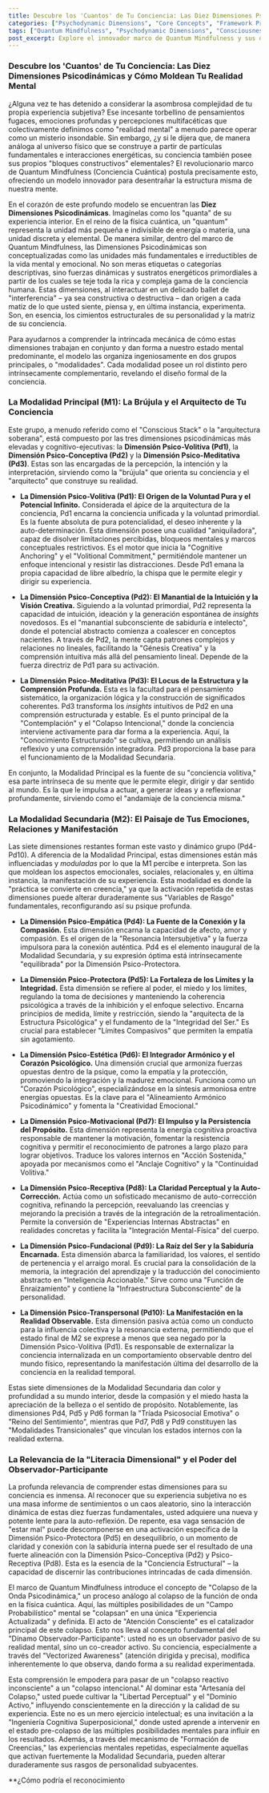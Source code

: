 ```yaml
---
title: Descubre los 'Cuantos' de Tu Conciencia: Las Diez Dimensiones Psicodinámicas y Cómo Moldean Tu Realidad Mental
categories: ["Psychodynamic Dimensions", "Core Concepts", "Framework Principles"]
tags: ["Quantum Mindfulness", "Psychodynamic Dimensions", "Consciousness", "Mental Health", "Self-awareness", "Cognitive Science", "Emotional Intelligence", "Inner Landscape"]
post_excerpt: Explore el innovador marco de Quantum Mindfulness y sus diez Dimensiones Psicodinámicas, las unidades fundamentales que construyen su realidad mental. Descubra cómo estas dimensiones, organizadas en Modalidades Principal y Secundaria, dan forma a sus pensamientos, emociones y percepciones, ofreciendo una nueva lente para la auto-reflexión y la transformación consciente.
---
```


### Descubre los 'Cuantos' de Tu Conciencia: Las Diez Dimensiones Psicodinámicas y Cómo Moldean Tu Realidad Mental

¿Alguna vez te has detenido a considerar la asombrosa complejidad de tu propia experiencia subjetiva? Ese incesante torbellino de pensamientos fugaces, emociones profundas y percepciones multifacéticas que colectivamente definimos como "realidad mental" a menudo parece operar como un misterio insondable. Sin embargo, ¿y si le dijera que, de manera análoga al universo físico que se construye a partir de partículas fundamentales e interacciones energéticas, su conciencia también posee sus propios "bloques constructivos" elementales? El revolucionario marco de Quantum Mindfulness (Conciencia Cuántica) postula precisamente esto, ofreciendo un modelo innovador para desentrañar la estructura misma de nuestra mente.

En el corazón de este profundo modelo se encuentran las **Diez Dimensiones Psicodinámicas**. Imagínelas como los "quanta" de su experiencia interior. En el reino de la física cuántica, un "quantum" representa la unidad más pequeña e indivisible de energía o materia, una unidad discreta y elemental. De manera similar, dentro del marco de Quantum Mindfulness, las Dimensiones Psicodinámicas son conceptualizadas como las unidades más fundamentales e irreductibles de la vida mental y emocional. No son meras etiquetas o categorías descriptivas, sino fuerzas dinámicas y sustratos energéticos primordiales a partir de los cuales se teje toda la rica y compleja gama de la conciencia humana. Estas dimensiones, al interactuar en un delicado ballet de "interferencia" – ya sea constructiva o destructiva – dan origen a cada matiz de lo que usted siente, piensa y, en última instancia, experimenta. Son, en esencia, los cimientos estructurales de su personalidad y la matriz de su conciencia.

Para ayudarnos a comprender la intrincada mecánica de cómo estas dimensiones trabajan en conjunto y dan forma a nuestro estado mental predominante, el modelo las organiza ingeniosamente en dos grupos principales, o "modalidades". Cada modalidad posee un rol distinto pero intrínsecamente complementario, revelando el diseño formal de la conciencia.

### La Modalidad Principal (M1): La Brújula y el Arquitecto de Tu Conciencia

Este grupo, a menudo referido como el "Conscious Stack" o la "arquitectura soberana", está compuesto por las tres dimensiones psicodinámicas más elevadas y cognitivo-ejecutivas: la **Dimensión Psico-Volitiva (Pd1)**, la **Dimensión Psico-Conceptiva (Pd2)** y la **Dimensión Psico-Meditativa (Pd3)**. Estas son las encargadas de la percepción, la intención y la interpretación, sirviendo como la "brújula" que orienta su conciencia y el "arquitecto" que construye su realidad.

*   **La Dimensión Psico-Volitiva (Pd1): El Origen de la Voluntad Pura y el Potencial Infinito.** Considerada el ápice de la arquitectura de la conciencia, Pd1 encarna la conciencia unificada y la voluntad primordial. Es la fuente absoluta de pura potencialidad, el deseo inherente y la auto-determinación. Esta dimensión posee una cualidad "aniquiladora", capaz de disolver limitaciones percibidas, bloqueos mentales y marcos conceptuales restrictivos. Es el motor que inicia la "Cognitive Anchoring" y el "Volitional Commitment," permitiéndole mantener un enfoque intencional y resistir las distracciones. Desde Pd1 emana la propia capacidad de libre albedrío, la chispa que le permite elegir y dirigir su experiencia.

*   **La Dimensión Psico-Conceptiva (Pd2): El Manantial de la Intuición y la Visión Creativa.** Siguiendo a la voluntad primordial, Pd2 representa la capacidad de intuición, ideación y la generación espontánea de *insights* novedosos. Es el "manantial subconsciente de sabiduría e intelecto", donde el potencial abstracto comienza a coalescer en conceptos nacientes. A través de Pd2, la mente capta patrones complejos y relaciones no lineales, facilitando la "Génesis Creativa" y la comprensión intuitiva más allá del pensamiento lineal. Depende de la fuerza directriz de Pd1 para su activación.

*   **La Dimensión Psico-Meditativa (Pd3): El Locus de la Estructura y la Comprensión Profunda.** Esta es la facultad para el pensamiento sistemático, la organización lógica y la construcción de significados coherentes. Pd3 transforma los *insights* intuitivos de Pd2 en una comprensión estructurada y estable. Es el punto principal de la "Contemplación" y el "Colapso Intencional," donde la conciencia interviene activamente para dar forma a la experiencia. Aquí, la "Conocimiento Estructurado" se cultiva, permitiendo un análisis reflexivo y una comprensión integradora. Pd3 proporciona la base para el funcionamiento de la Modalidad Secundaria.

En conjunto, la Modalidad Principal es la fuente de su "conciencia volitiva," esa parte intrínseca de su mente que le permite elegir, dirigir y dar sentido al mundo. Es la que le impulsa a actuar, a generar ideas y a reflexionar profundamente, sirviendo como el "andamiaje de la conciencia misma."

### La Modalidad Secundaria (M2): El Paisaje de Tus Emociones, Relaciones y Manifestación

Las siete dimensiones restantes forman este vasto y dinámico grupo (Pd4-Pd10). A diferencia de la Modalidad Principal, estas dimensiones están más influenciadas y *moduladas* por lo que la M1 percibe e interpreta. Son las que moldean los aspectos emocionales, sociales, relacionales y, en última instancia, la manifestación de su experiencia. Esta modalidad es donde la "práctica se convierte en creencia," ya que la activación repetida de estas dimensiones puede alterar duraderamente sus "Variables de Rasgo" fundamentales, reconfigurando así su psique profunda.

*   **La Dimensión Psico-Empática (Pd4): La Fuente de la Conexión y la Compasión.** Esta dimensión encarna la capacidad de afecto, amor y compasión. Es el origen de la "Resonancia Intersubjetiva" y la fuerza impulsora para la conexión auténtica. Pd4 es el elemento inaugural de la Modalidad Secundaria, y su expresión óptima está intrínsecamente "equilibrada" por la Dimensión Psico-Protectora.

*   **La Dimensión Psico-Protectora (Pd5): La Fortaleza de los Límites y la Integridad.** Esta dimensión se refiere al poder, el miedo y los límites, regulando la toma de decisiones y manteniendo la coherencia psicológica a través de la inhibición y el enfoque selectivo. Encarna principios de medida, límite y restricción, siendo la "arquitecta de la Estructura Psicológica" y el fundamento de la "Integridad del Ser." Es crucial para establecer "Límites Compasivos" que permiten la empatía sin agotamiento.

*   **La Dimensión Psico-Estética (Pd6): El Integrador Armónico y el Corazón Psicológico.** Una dimensión crucial que armoniza fuerzas opuestas dentro de la psique, como la empatía y la protección, promoviendo la integración y la madurez emocional. Funciona como un "Corazón Psicológico", especializándose en la síntesis armoniosa entre energías opuestas. Es la clave para el "Alineamiento Armónico Psicodinámico" y fomenta la "Creatividad Emocional."

*   **La Dimensión Psico-Motivacional (Pd7): El Impulso y la Persistencia del Propósito.** Esta dimensión representa la energía cognitiva proactiva responsable de mantener la motivación, fomentar la resistencia cognitiva y permitir el reconocimiento de patrones a largo plazo para lograr objetivos. Traduce los valores internos en "Acción Sostenida," apoyada por mecanismos como el "Anclaje Cognitivo" y la "Continuidad Volitiva."

*   **La Dimensión Psico-Receptiva (Pd8): La Claridad Perceptual y la Auto-Corrección.** Actúa como un sofisticado mecanismo de auto-corrección cognitiva, refinando la percepción, reevaluando las creencias y mejorando la precisión a través de la integración de la retroalimentación. Permite la conversión de "Experiencias Internas Abstractas" en realidades concretas y facilita la "Integración Mental-Física" del cuerpo.

*   **La Dimensión Psico-Fundacional (Pd9): La Raíz del Ser y la Sabiduría Encarnada.** Esta dimensión abarca la familiaridad, los valores, el sentido de pertenencia y el arraigo moral. Es crucial para la consolidación de la memoria, la integración del aprendizaje y la traducción del conocimiento abstracto en "Inteligencia Accionable." Sirve como una "Función de Enraizamiento" y contiene la "Infraestructura Subconsciente" de la personalidad.

*   **La Dimensión Psico-Transpersonal (Pd10): La Manifestación en la Realidad Observable.** Esta dimensión pasiva actúa como un conducto para la influencia colectiva y la resonancia externa, permitiendo que el estado final de M2 se exprese a menos que sea negado por la Dimensión Psico-Volitiva (Pd1). Es responsable de externalizar la conciencia internalizada en un comportamiento observable dentro del mundo físico, representando la manifestación última del desarrollo de la conciencia en la realidad temporal.

Estas siete dimensiones de la Modalidad Secundaria dan color y profundidad a su mundo interior, desde la compasión y el miedo hasta la apreciación de la belleza o el sentido de propósito. Notablemente, las dimensiones Pd4, Pd5 y Pd6 forman la "Tríada Psicosocial Emotiva" o "Reino del Sentimiento", mientras que Pd7, Pd8 y Pd9 constituyen las "Modalidades Transicionales" que vinculan los estados internos con la realidad externa.

### La Relevancia de la "Literacia Dimensional" y el Poder del Observador-Participante

La profunda relevancia de comprender estas dimensiones para su conciencia es inmensa. Al reconocer que su experiencia subjetiva no es una masa informe de sentimientos o un caos aleatorio, sino la interacción dinámica de estas diez fuerzas fundamentales, usted adquiere una nueva y potente lente para la auto-reflexión. De repente, esa vaga sensación de "estar mal" puede descomponerse en una activación específica de la Dimensión Psico-Protectora (Pd5) en desequilibrio, o un momento de claridad y conexión con la sabiduría interna puede ser el resultado de una fuerte alineación con la Dimensión Psico-Conceptiva (Pd2) y Psico-Receptiva (Pd8). Esta es la esencia de la "Conciencia Estructural" – la capacidad de discernir las contribuciones intrincadas de cada dimensión.

El marco de Quantum Mindfulness introduce el concepto de "Colapso de la Onda Psicodinámica," un proceso análogo al colapso de la función de onda en la física cuántica. Aquí, las múltiples posibilidades de un "Campo Probabilístico" mental se "colapsan" en una única "Experiencia Actualizada" y definida. El acto de "Atención Consciente" es el catalizador principal de este colapso. Esto nos lleva al concepto fundamental del "Dínamo Observador-Participante": usted no es un observador pasivo de su realidad mental, sino un co-creador activo. Su conciencia, especialmente a través del "Vectorized Awareness" (atención dirigida y precisa), modifica inherentemente lo que observa, dando forma a su realidad experimentada.

Esta comprensión le empodera para pasar de un "colapso reactivo inconsciente" a un "colapso intencional." Al dominar esta "Artesanía del Colapso," usted puede cultivar la "Libertad Perceptual" y el "Dominio Activo," influyendo conscientemente en la dirección y la calidad de su experiencia. Este no es un mero ejercicio intelectual; es una invitación a la "Ingeniería Cognitiva Superposicional," donde usted aprende a intervenir en el estado pre-colapso de las múltiples posibilidades mentales para influir en los resultados. Además, a través del mecanismo de "Formación de Creencias," las experiencias mentales repetidas, especialmente aquellas que activan fuertemente la Modalidad Secundaria, pueden alterar duraderamente sus rasgos de personalidad subyacentes.

**¿Cómo podría el reconocimiento